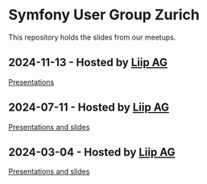 # Symfony User Group Zurich

This repository holds the slides from our meetups.

## 2024-11-13 - Hosted by [Liip AG](https://liip.ch)
[Presentations](./2024-11-13/README.md)

## 2024-07-11 - Hosted by [Liip AG](https://liip.ch)
[Presentations and slides](./2024-07-11/README.md)

## 2024-03-04 - Hosted by [Liip AG](https://liip.ch)
[Presentations and slides](./2024-03-04/README.md)
